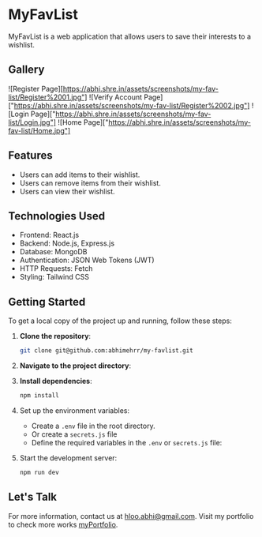 # MyFavList

MyFavList is a web application that allows users to save their interests to a wishlist.

## Gallery

![Register Page][https://abhi.shre.in/assets/screenshots/my-fav-list/Register%2001.jpg"]
![Verify Account Page]["https://abhi.shre.in/assets/screenshots/my-fav-list/Register%2002.jpg"]
![Login Page]["https://abhi.shre.in/assets/screenshots/my-fav-list/Login.jpg"]
![Home Page]["https://abhi.shre.in/assets/screenshots/my-fav-list/Home.jpg"]

## Features

- Users can add items to their wishlist.
- Users can remove items from their wishlist.
- Users can view their wishlist.

## Technologies Used

- Frontend: React.js
- Backend: Node.js, Express.js
- Database: MongoDB
- Authentication: JSON Web Tokens (JWT)
- HTTP Requests: Fetch
- Styling: Tailwind CSS

## Getting Started

To get a local copy of the project up and running, follow these steps:

1. **Clone the repository**:
   ```bash
   git clone git@github.com:abhimehrr/my-favlist.git

2. **Navigate to the project directory**:

3. **Install dependencies**:
   ```bash
   npm install

4. Set up the environment variables:
   - Create a `.env` file in the root directory.
   - Or create a `secrets.js` file
   - Define the required variables in the `.env` or `secrets.js` file:

5. Start the development server:
   ```bash
   npm run dev

## Let's Talk

For more information, contact us at [hloo.abhi@gmail.com](mailto:hloo.abhi@gmail.com).
Visit my portfolio to check more works [myPortfolio](https://a.shre.in/).

